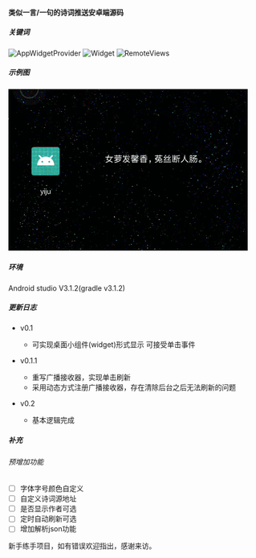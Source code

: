 #### 类似一言/一句的诗词推送安卓端源码

##### 关键词

![AppWidgetProvider](https://img.shields.io/badge/-AppWidgetProvider-green.svg)    ![Widget](https://img.shields.io/badge/-Widget-green.svg)      ![RemoteViews](https://img.shields.io/badge/-RemoteViews-green.svg)

##### 示例图

![示例图](https://github.com/muzhiyun/PHP_MySQL/blob/master/Android_source_code/demo.gif)

##### 环境 

Android studio V3.1.2(gradle v3.1.2)


##### 更新日志
* v0.1
    * 可实现桌面小组件(widget)形式显示 可接受单击事件
	
* v0.1.1
    * 重写广播接收器，实现单击刷新
	* 采用动态方式注册广播接收器，存在清除后台之后无法刷新的问题

* v0.2
    *  基本逻辑完成

##### 补充

###### 预增加功能

- [ ] 字体字号颜色自定义
- [ ] 自定义诗词源地址
- [ ] 是否显示作者可选
- [ ] 定时自动刷新可选
- [ ] 增加解析json功能

新手练手项目，如有错误欢迎指出，感谢来访。


